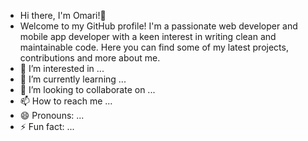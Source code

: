 - Hi there, I'm Omari!👋
- Welcome to my GitHub profile! I'm a passionate web developer and mobile app developer with a keen interest in writing clean and maintainable code. Here you can find some of my latest projects, contributions and more about me.
- 👀 I’m interested in ...
- 🌱 I’m currently learning ...
- 💞️ I’m looking to collaborate on ...
- 📫 How to reach me ...
- 😄 Pronouns: ...
- ⚡ Fun fact: ...

<!---
Kojo-Jr/Kojo-Jr is a ✨ special ✨ repository because its `README.md` (this file) appears on your GitHub profile.
You can click the Preview link to take a look at your changes.
--->

